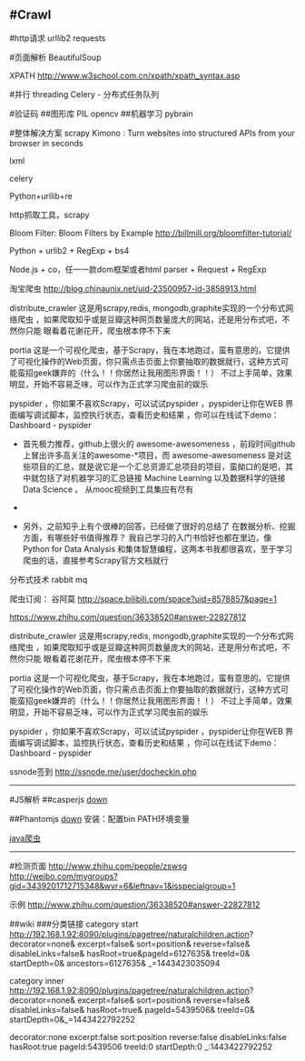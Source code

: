 #Crawl
---
#http请求
urllib2
requests

#页面解析
BeautifulSoup

XPATH
http://www.w3school.com.cn/xpath/xpath_syntax.asp


#并行
threading
Celery - 分布式任务队列

#验证码
##图形库
PIL
opencv
##机器学习
pybrain

#整体解决方案
scrapy
Kimono : Turn websites into structured APIs from your browser in seconds



lxml




celery


Python+urllib+re

http抓取工具，scrapy

Bloom Filter: Bloom Filters by Example
http://billmill.org/bloomfilter-tutorial/


Python + urlib2 + RegExp + bs4

Node.js + co，任一一款dom框架或者html parser + Request + RegExp


淘宝爬虫
http://blog.chinaunix.net/uid-23500957-id-3858913.html



distribute_crawler 这是用scrapy,redis, mongodb,graphite实现的一个分布式网络爬虫 ，如果爬取知乎或是豆瓣这种网页数量庞大的网站，还是用分布式吧，不然你只能 眼看着花谢花开，爬虫根本停不下来

portia 这是一个可视化爬虫，基于Scrapy，我在本地跑过，蛮有意思的。它提供了可视化操作的Web页面，你只需点击页面上你要抽取的数据就行，这种方式可能蛮招geek嫌弃的（什么！！你居然让我用图形界面！！） 不过上手简单，效果明显，开始不容易乏味，可以作为正式学习爬虫前的娱乐

pyspider ，你如果不喜欢Scrapy，可以试试pyspider ，pyspider让你在WEB 界面编写调试脚本，监控执行状态，查看历史和结果 ，你可以在线试下demo：Dashboard - pyspider


* 首先极力推荐，github上很火的 awesome-awesomeness  ，前段时间github上冒出许多高关注的awesome-*项目，而 awesome-awesomeness 是对这些项目的汇总，就是说它是一个汇总资源汇总项目的项目，蛮拗口的是吧，其中就包括了对机器学习的汇总链接 Machine Learning 以及数据科学的链接 Data Science 。 从mooc视频到工具集应有尽有
* 

* 另外，之前知乎上有个很棒的回答，已经做了很好的总结了 在数据分析、挖掘方面，有哪些好书值得推荐？ 我自己学习的入门书恰好也都在里边，像Python for Data Analysis 和集体智慧编程，这两本书我都很喜欢，至于学习爬虫的话，直接参考Scrapy官方文档就行

分布式技术
rabbit mq


爬虫订阅：
谷阿莫
http://space.bilibili.com/space?uid=8578857&page=1

https://www.zhihu.com/question/36338520#answer-22827812


distribute_crawler 这是用scrapy,redis, mongodb,graphite实现的一个分布式网络爬虫 ，如果爬取知乎或是豆瓣这种网页数量庞大的网站，还是用分布式吧，不然你只能 眼看着花谢花开，爬虫根本停不下来

portia 这是一个可视化爬虫，基于Scrapy，我在本地跑过，蛮有意思的。它提供了可视化操作的Web页面，你只需点击页面上你要抽取的数据就行，这种方式可能蛮招geek嫌弃的（什么！！你居然让我用图形界面！！） 不过上手简单，效果明显，开始不容易乏味，可以作为正式学习爬虫前的娱乐

pyspider ，你如果不喜欢Scrapy，可以试试pyspider ，pyspider让你在WEB 界面编写调试脚本，监控执行状态，查看历史和结果 ，你可以在线试下demo：Dashboard - pyspider


ssnode签到
http://ssnode.me/user/docheckin.php



----
#JS解析
##casperjs
[down](http://casperjs.org/)

##Phantomjs
[down](http://phantomjs.org/download.html)
安装：配置bin PATH环境变量




[java爬虫](http://www.open-open.com/68.htm)


----
#检测页面
http://www.zhihu.com/people/zswsg
http://weibo.com/mygroups?gid=3439201712715348&wvr=6&leftnav=1&isspecialgroup=1

示例
http://www.zhihu.com/question/36338520#answer-22827812

##wiki
###分类链接
category start
http://192.168.1.92:8090/plugins/pagetree/naturalchildren.action?
decorator=none&
excerpt=false&
sort=position&
reverse=false&
disableLinks=false&
hasRoot=true&pageId=6127635&
treeId=0&
startDepth=0&
ancestors=6127635&
_=1443423035094

category inner
http://192.168.1.92:8090/plugins/pagetree/naturalchildren.action?
decorator=none&
excerpt=false&
sort=position&
reverse=false&
disableLinks=false&
hasRoot=true&
pageId=5439506&
treeId=0&
startDepth=0&_=1443422792252

decorator:none
excerpt:false
sort:position
reverse:false
disableLinks:false
hasRoot:true
pageId:5439506
treeId:0
startDepth:0
_:1443422792252


